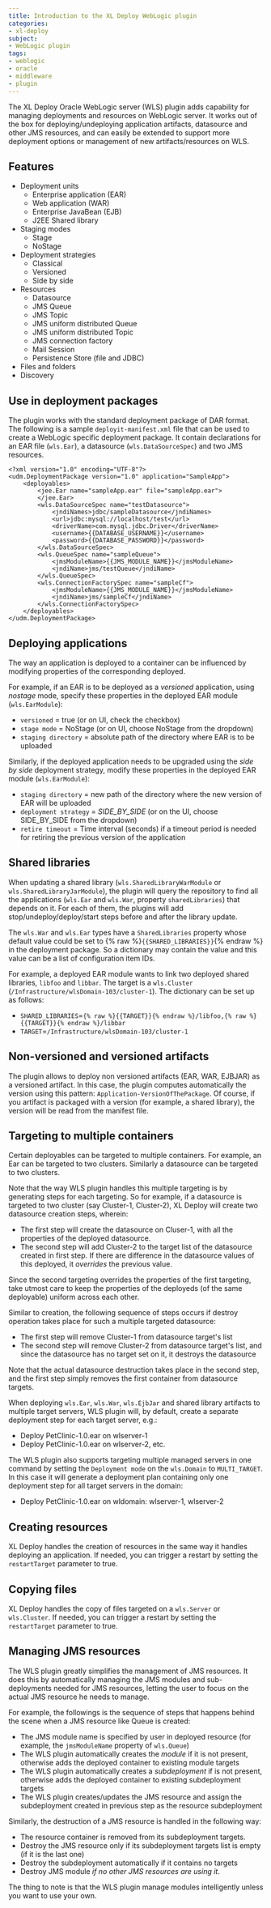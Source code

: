 ```yaml
---
title: Introduction to the XL Deploy WebLogic plugin
categories:
- xl-deploy
subject:
- WebLogic plugin
tags:
- weblogic
- oracle
- middleware
- plugin
---
```


The XL Deploy Oracle WebLogic server (WLS) plugin adds capability for managing deployments and resources on WebLogic server. It works out of the box for deploying/undeploying application artifacts, datasource and other JMS resources, and can easily be extended to support more deployment options or management of new artifacts/resources on WLS.

## Features

* Deployment units
	* Enterprise application (EAR)
	* Web application (WAR)
	* Enterprise JavaBean (EJB)
	* J2EE Shared library
* Staging modes
	* Stage 
	* NoStage
* Deployment strategies
	* Classical
	* Versioned
	* Side by side
* Resources
	* Datasource
	* JMS Queue
	* JMS Topic
	* JMS uniform distributed Queue
	* JMS uniform distributed Topic
	* JMS connection factory
	* Mail Session
	* Persistence Store (file and JDBC)
* Files and folders
* Discovery

## Use in deployment packages

The plugin works with the standard deployment package of DAR format. The following is a sample `deployit-manifest.xml` file that can be used to create a WebLogic specific deployment package. It contain declarations for an EAR file (`wls.Ear`), a datasource (`wls.DataSourceSpec`) and two JMS resources.

    <?xml version="1.0" encoding="UTF-8"?>
    <udm.DeploymentPackage version="1.0" application="SampleApp">
        <deployables>
            <jee.Ear name="sampleApp.ear" file="sampleApp.ear">
            </jee.Ear>
            <wls.DataSourceSpec name="testDatasource">
                <jndiNames>jdbc/sampleDatasource</jndiNames>
                <url>jdbc:mysql://localhost/test</url>
                <driverName>com.mysql.jdbc.Driver</driverName>
                <username>{{DATABASE_USERNAME}}</username>
                <password>{{DATABASE_PASSWORD}}</password>
            </wls.DataSourceSpec>
            <wls.QueueSpec name="sampleQueue">
                <jmsModuleName>{{JMS_MODULE_NAME}}</jmsModuleName>
                <jndiName>jms/testQueue</jndiName>
            </wls.QueueSpec>
            <wls.ConnectionFactorySpec name="sampleCf">
                <jmsModuleName>{{JMS_MODULE_NAME}}</jmsModuleName>
                <jndiName>jms/sampleCf</jndiName>
            </wls.ConnectionFactorySpec>
        </deployables>
    </udm.DeploymentPackage>

## Deploying applications

The way an application is deployed to a container can be influenced by modifying properties of the corresponding deployed. 

For example, if an EAR is to be deployed as a *versioned* application, using *nostage* mode, specify these properties in the deployed EAR module (`wls.EarModule`):

* `versioned` = true (or on UI, check the checkbox)
* `stage mode` = NoStage (or on UI, choose NoStage from the dropdown)
* `staging directory` = absolute path of the directory where EAR is to be uploaded

Similarly, if the deployed application needs to be upgraded using the *side by side* deployment strategy, modify these properties in the deployed EAR module (`wls.EarModule`):

* `staging directory` = new path of the directory where the new version of EAR will be uploaded
* `deployment strategy` = *SIDE_BY_SIDE* (or on the UI, choose SIDE_BY_SIDE from the dropdown)
* `retire timeout` = Time interval (seconds) if a timeout period is needed for retiring the previous version of the application

## Shared libraries

When updating a shared library (`wls.SharedLibraryWarModule` or `wls.SharedLibraryJarModule`), the plugin will query the repository to find all the applications (`wls.Ear` and `wls.War`, property `sharedLibraries`) that depends on it. For each of them, the plugins will add stop/undeploy/deploy/start steps before and after the library update.

The `wls.War` and `wls.Ear` types have a `SharedLibraries` property whose default value could be set to {% raw %}`{{SHARED_LIBRARIES}}`{% endraw %} in the deployment package. So a dictionary may contain the value and this value can be a list of configuration item IDs.

For example, a deployed EAR module wants to link two deployed shared libraries, `libfoo` and `libbar`. The target is a `wls.Cluster` (`/Infrastructure/wlsDomain-103/cluster-1`). The dictionary can be set up as follows:

* `SHARED_LIBRARIES`=`{% raw %}{{TARGET}}{% endraw %}/libfoo,{% raw %}{{TARGET}}{% endraw %}/libbar`
* `TARGET`=`/Infrastructure/wlsDomain-103/cluster-1`

## Non-versioned and versioned artifacts

The plugin allows to deploy non versioned artifacts (EAR, WAR, EJBJAR) as a versioned artifact. In this case, the plugin computes automatically the version using this pattern: `Application-VersionOfThePackage`. Of course, if you artifact is packaged with a version (for example, a shared library), the version will be read from the manifest file.

## Targeting to multiple containers

Certain deployables can be targeted to multiple containers. For example, an Ear can be targeted to two clusters. Similarly a datasource can be targeted to two clusters.

Note that the way WLS plugin handles this multiple targeting is by generating steps for each targeting. So for example, if a datasource is targeted to two cluster (say Cluster-1, Cluster-2), XL Deploy will create two datasource creation steps, wherein:

* The first step will create the datasource on Cluser-1, with all the properties of the deployed datasource. 
* The second step will add Cluster-2 to the target list of the datasource created in first step. If there are difference in the datasource values of this deployed, it *overrides* the previous value.

Since the second targeting overrides the properties of the first targeting, take utmost care to keep the properties of the deployeds (of the same deployable)  uniform across each other.

Similar to creation, the following sequence of steps occurs if destroy operation takes place for such a multiple targeted datasource:

* The first step will remove Cluster-1 from datasource target's list
* The second step will remove Cluster-2 from datasource target's list, and since the datasource has no target set on it, it destroys the datasource

Note that the actual datasource destruction takes place in the second step, and the first step simply removes the first container from datasource targets.

When deploying `wls.Ear`, `wls.War`, `wls.EjbJar` and shared library artifacts to multiple target servers, WLS plugin will, by default, create a separate deployment step for each target server, e.g.:

* Deploy PetClinic-1.0.ear on wlserver-1
* Deploy PetClinic-1.0.ear on wlserver-2, etc.

The WLS plugin also supports targeting multiple managed servers in one command by setting the `Deployment mode` on the `wls.Domain` to `MULTI_TARGET`. In this case it will generate a deployment plan containing only one deployment step for all target servers in the domain:

* Deploy PetClinic-1.0.ear on wldomain: wlserver-1, wlserver-2

## Creating resources

XL Deploy handles the creation of resources in the same way it handles deploying an application. If needed, you can trigger a restart by setting the `restartTarget` parameter to true.

## Copying files

XL Deploy handles the copy of files targeted on a `wls.Server` or `wls.Cluster`. If needed, you can trigger a restart by setting the `restartTarget` parameter to true.

## Managing JMS resources

The WLS plugin greatly simplifies the management of JMS resources. It does this by automatically managing the JMS modules and sub-deployments needed for JMS resources, letting the user to focus on the actual JMS resource he needs to manage.

For example, the followings is the sequence of steps that happens behind the scene when a JMS resource like Queue is created:

* The JMS module name is specified by user in deployed resource (for example, the `jmsModuleName` property of `wls.Queue`) 
* The WLS plugin automatically creates the *module* if it is not present, otherwise adds the deployed container to existing module targets
* The WLS plugin automatically creates a *subdeployment* if is not present, otherwise adds the deployed container to existing subdeployment targets
* The WLS plugin creates/updates the JMS resource and assign the subdeployment created in previous step as the resource subdeployment

Similarly, the destruction of a JMS resource is handled in the following way:

* The resource container is removed from its subdeployment targets.
* Destroy the JMS resource only if its subdeployment targets list is empty (if it is the last one) 
* Destroy the subdeployment automatically if it contains no targets
* Destroy JMS module _if no other JMS resources are using it_.

The thing to note is that the WLS plugin manage modules intelligently unless you want to use your own.
